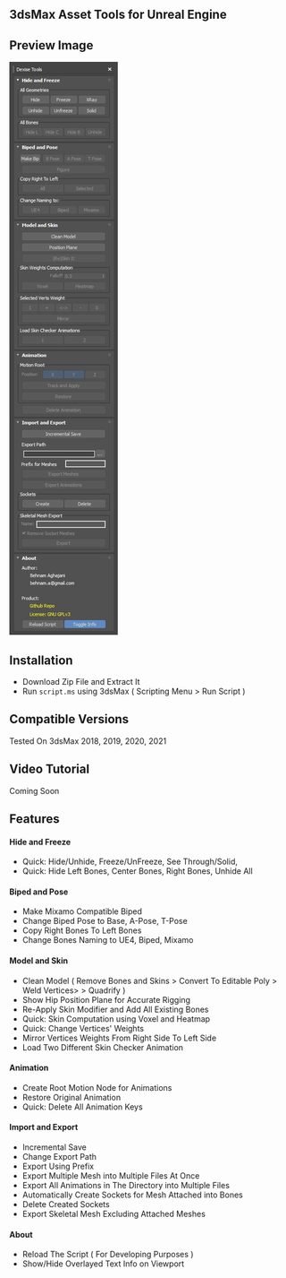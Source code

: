 ## 3dsMax Asset Tools for Unreal Engine

## Preview Image
![Preview](doc/assets/2020-05-15_11-18-23.png)

## Installation
- Download Zip File and Extract It
- Run `script.ms` using 3dsMax ( Scripting Menu > Run Script )

## Compatible Versions
Tested On 3dsMax 2018, 2019, 2020, 2021

## Video Tutorial
Coming Soon

## Features
#### Hide and Freeze
- Quick: Hide/Unhide, Freeze/UnFreeze, See Through/Solid,
- Quick: Hide Left Bones, Center Bones, Right Bones, Unhide All

#### Biped and Pose
- Make Mixamo Compatible Biped
- Change Biped Pose to Base, A-Pose, T-Pose
- Copy Right Bones To Left Bones
- Change Bones Naming to UE4, Biped, Mixamo

#### Model and Skin
- Clean Model ( Remove Bones and Skins > Convert To Editable Poly > Weld Vertices> > Quadrify )
- Show Hip Position Plane for Accurate Rigging
- Re-Apply Skin Modifier and Add All Existing Bones
- Quick: Skin Computation using Voxel and Heatmap
- Quick: Change Vertices' Weights
- Mirror Vertices Weights From Right Side To Left Side
- Load Two Different Skin Checker Animation

#### Animation
- Create Root Motion Node for Animations
- Restore Original Animation
- Quick: Delete All Animation Keys

#### Import and Export
- Incremental Save
- Change Export Path
- Export Using Prefix
- Export Multiple Mesh into Multiple Files At Once
- Export All Animations in The Directory into Multiple Files
- Automatically Create Sockets for Mesh Attached into Bones
- Delete Created Sockets
- Export Skeletal Mesh Excluding Attached Meshes

#### About
- Reload The Script ( For Developing Purposes )
- Show/Hide Overlayed Text Info on Viewport
